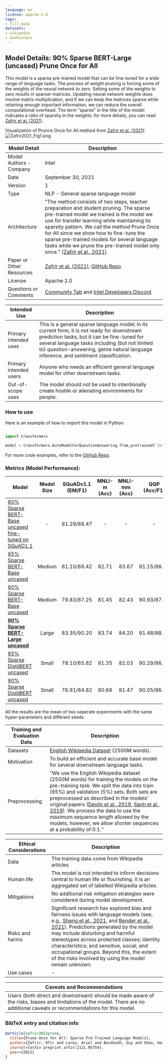 ```yaml
---
language: en
license: apache-2.0
tags: 
- fill-mask
datasets: 
- wikipedia
- bookcorpus
---
```

## Model Details: 90% Sparse BERT-Large (uncased) Prune Once for All
This model is a sparse pre-trained model that can be fine-tuned for a wide range of language tasks. The process of weight pruning is forcing some of the weights of the neural network to zero. Setting some of the weights to zero results in sparser matrices. Updating neural network weights does involve matrix multiplication, and if we can keep the matrices sparse while retaining enough important information, we can reduce the overall computational overhead. The term "sparse" in the title of the model indicates a ratio of sparsity in the weights; for more details, you can read [Zafrir et al. (2021)](https://arxiv.org/abs/2111.05754).

Visualization of Prunce Once for All method from [Zafrir et al. (2021)](https://arxiv.org/abs/2111.05754):
![Zafrir2021_Fig1.png](https://s3.amazonaws.com/moonup/production/uploads/6297f0e30bd2f58c647abb1d/nSDP62H9NHC1FA0C429Xo.png)

| Model Detail | Description |
| ----------- | ----------- | 
| Model Authors - Company | Intel | 
| Date | September 30, 2021 | 
| Version | 1 | 
| Type | NLP - General sparse language model | 
| Architecture | "The method consists of two steps, teacher preparation and student pruning. The sparse pre-trained model we trained is the model we use for transfer learning while maintaining its sparsity pattern. We call the method Prune Once for All since we show how to fine-tune the sparse pre-trained models for several language tasks while we prune the pre-trained model only once." [(Zafrir et al., 2021)](https://arxiv.org/abs/2111.05754) |
| Paper or Other Resources | [Zafrir et al. (2021)](https://arxiv.org/abs/2111.05754); [GitHub Repo](https://github.com/IntelLabs/Model-Compression-Research-Package/tree/main/research/prune-once-for-all) | 
| License | Apache 2.0 |
| Questions or Comments | [Community Tab](https://huggingface.co/Intel/bert-large-uncased-sparse-90-unstructured-pruneofa/discussions) and [Intel Developers Discord](https://discord.gg/rv2Gp55UJQ)|

| Intended Use | Description |
| ----------- | ----------- | 
| Primary intended uses | This is a general sparse language model; in its current form, it is not ready for downstream prediction tasks, but it can be fine-tuned for several language tasks including (but not limited to) question-answering, genre natural language inference, and sentiment classification. | 
| Primary intended users | Anyone who needs an efficient general language model for other downstream tasks. | 
| Out-of-scope uses |  The model should not be used to intentionally create hostile or alienating environments for people.|

### How to use

Here is an example of how to import this model in Python:

```python

import transformers

model = transformers.AutoModelForQuestionAnswering.from_pretrained('Intel/bert-large-uncased-sparse-90-unstructured-pruneofa')

```

For more code examples, refer to the [GitHub Repo](https://github.com/IntelLabs/Model-Compression-Research-Package/tree/main/research/prune-once-for-all).

### Metrics (Model Performance):
| Model                         | Model Size | SQuADv1.1 (EM/F1) | MNLI-m (Acc) | MNLI-mm (Acc) | QQP (Acc/F1) | QNLI (Acc) | SST-2 (Acc) |
|-------------------------------|:----------:|:-----------------:|:------------:|:-------------:|:------------:|:----------:|:-----------:|
| [80% Sparse BERT-Base uncased fine-tuned on SQuAD1.1](https://huggingface.co/Intel/bert-base-uncased-squadv1.1-sparse-80-1x4-block-pruneofa)  |   -   |    81.29/88.47    |     -    |     -     | - |    -   |    -    |
| [85% Sparse BERT-Base uncased](https://huggingface.co/Intel/bert-base-uncased-sparse-85-unstructured-pruneofa)  |   Medium   |    81.10/88.42    |     82.71    |     83.67     |  91.15/88.00 |    90.34   |    91.46    |
| [90% Sparse BERT-Base uncased](https://huggingface.co/Intel/bert-base-uncased-sparse-90-unstructured-pruneofa)  |   Medium   |    79.83/87.25    |     81.45    |     82.43     |  90.93/87.72 |    89.07   |    90.88    |
| [**90% Sparse BERT-Large uncased**](https://huggingface.co/Intel/bert-large-uncased-sparse-90-unstructured-pruneofa) |    Large   |    83.35/90.20    |     83.74    |     84.20     |  91.48/88.43 |    91.39   |    92.95    |
| [85% Sparse DistilBERT uncased](https://huggingface.co/Intel/distilbert-base-uncased-sparse-85-unstructured-pruneofa) |    Small   |    78.10/85.82    |     81.35    |     82.03     |  90.29/86.97 |    88.31   |    90.60    |
| [90% Sparse DistilBERT uncased](https://huggingface.co/Intel/distilbert-base-uncased-sparse-90-unstructured-pruneofa) |    Small   |    76.91/84.82    |     80.68    |     81.47     |  90.05/86.67 |    87.66   |    90.02    |

All the results are the mean of two seperate experiments with the same hyper-parameters and different seeds.


| Training and Evaluation Data | Description | 
| ----------- | ----------- | 
| Datasets | [English Wikipedia Dataset](https://huggingface.co/datasets/wikipedia) (2500M words). |
| Motivation | To build an efficient and accurate base model for several downstream language tasks. |
| Preprocessing | "We use the English Wikipedia dataset (2500M words) for training the models on the pre-training task. We split the data into train (95%) and validation (5%) sets. Both sets are preprocessed as described in the models’ original papers ([Devlin et al., 2019](https://arxiv.org/abs/1810.04805), [Sanh et al., 2019](https://arxiv.org/abs/1910.01108)). We process the data to use the maximum sequence length allowed by the models, however, we allow shorter sequences at a probability of 0:1." | 

| Ethical Considerations | Description | 
| ----------- | ----------- | 
| Data | The training data come from Wikipedia articles |
| Human life | The model is not intended to inform decisions central to human life or flourishing. It is an aggregated set of labelled Wikipedia articles. | 
| Mitigations | No additional risk mitigation strategies were considered during model development. |
| Risks and harms | Significant research has explored bias and fairness issues with language models (see, e.g., [Sheng et al., 2021](https://aclanthology.org/2021.acl-long.330.pdf), and [Bender et al., 2021](https://dl.acm.org/doi/pdf/10.1145/3442188.3445922)). Predictions generated by the model may include disturbing and harmful stereotypes across protected classes; identity characteristics; and sensitive, social, and occupational groups. Beyond this, the extent of the risks involved by using the model remain unknown.|
| Use cases | - | 

| Caveats and Recommendations |
| ----------- | 
| Users (both direct and downstream) should be made aware of the risks, biases and limitations of the model. There are no additional caveats or recommendations for this model. |

### BibTeX entry and citation info
```bibtex
@article{zafrir2021prune,
  title={Prune Once for All: Sparse Pre-Trained Language Models},
  author={Zafrir, Ofir and Larey, Ariel and Boudoukh, Guy and Shen, Haihao and Wasserblat, Moshe},
  journal={arXiv preprint arXiv:2111.05754},
  year={2021}
}
```

